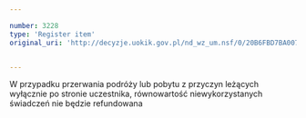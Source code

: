 ```yaml
---

number: 3228
type: 'Register item'
original_uri: 'http://decyzje.uokik.gov.pl/nd_wz_um.nsf/0/20B6FBD7BA007ACAC1257A0D002EDF10?OpenDocument'


---
```


W przypadku przerwania podróży lub pobytu z przyczyn leżących wyłącznie po stronie uczestnika, równowartość niewykorzystanych świadczeń nie będzie refundowana
